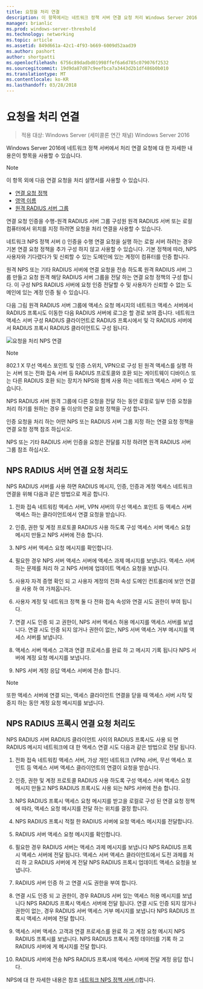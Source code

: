 ```yaml
---
title: 요청을 처리 연결
description: 이 항목에서는 네트워크 정책 서버 연결 요청 처리 Windows Server 2016에 대 한 개요입니다.
manager: brianlic
ms.prod: windows-server-threshold
ms.technology: networking
ms.topic: article
ms.assetid: 849d661a-42c1-4f93-b669-6009d52aad39
ms.author: pashort
author: shortpatti
ms.openlocfilehash: 6756c89dadbd01998ffef6a6d785c079076f2532
ms.sourcegitcommit: 19d9da87d87c9eefbca7a3443d2b1df486b0b010
ms.translationtype: MT
ms.contentlocale: ko-KR
ms.lasthandoff: 03/28/2018
---
```

# <a name="connection-request-processing"></a>요청을 처리 연결

>적용 대상: Windows Server (세미콜론 연간 채널) Windows Server 2016

Windows Server 2016에 네트워크 정책 서버에서 처리 연결 요청에 대 한 자세한 내용은이 항목을 사용할 수 있습니다.

>[!NOTE]
>이 항목 외에 다음 연결 요청을 처리 설명서를 사용할 수 있습니다.
> - [연결 요청 정책](nps-crp-crpolicies.md)
> - [영역 이름](nps-crp-realm-names.md)
> - [원격 RADIUS 서버 그룹](nps-crp-rrsg.md)

연결 요청 인증을 수행-원격 RADIUS 서버 그룹 구성원 원격 RADIUS 서버 또는 로컬 컴퓨터에서 위치를 지정 하려면 요청을 처리 연결을 사용할 수 있습니다. 

네트워크 NPS 정책 서버 () 인증을 수행 연결 요청을 실행 하는 로컬 서버 하려는 경우 기본 연결 요청 정책을 추가 구성 하지 않고 사용할 수 있습니다. 기본 정책에 따라, NPS 사용자와 기다렸다가 및 신뢰할 수 있는 도메인에 있는 계정이 컴퓨터를 인증 합니다.

원격 NPS 또는 기타 RADIUS 서버에 연결 요청을 전송 하도록 원격 RADIUS 서버 그룹 만들고 요청 원격 해당 RADIUS 서버 그룹을 전달 하는 연결 요청 정책의 구성 합니다. 이 구성 NPS RADIUS 서버에 요청 인증 전달할 수 및 사용자가 신뢰할 수 없는 도메인에 있는 계정 인증 될 수 있습니다.

다음 그림 원격 RADIUS 서버 그룹에 액세스 요청 메시지의 네트워크 액세스 서버에서 RADIUS 프록시도 이동한 다음 RADIUS 서버에 로그온 할 경로 보여 줍니다. 네트워크 액세스 서버 구성 RADIUS 클라이언트로 RADIUS 프록시에서 및 각 RADIUS 서버에서 RADIUS 프록시 RADIUS 클라이언트도 구성 됩니다.


![요청을 처리 NPS 연결](../../media/Nps-Connection-Request-Processing/Nps-Connection-Request-Processing.jpg)


>[!NOTE]
>802.1 X 무선 액세스 포인트 및 인증 스위치, VPN으로 구성 된 원격 액세스를 실행 하는 서버 또는 전화 접속 서버 등 RADIUS 프로토콜와 호환 되는 게이트웨이 디바이스 또는 다른 RADIUS 호환 되는 장치가 NPS와 함께 사용 하는 네트워크 액세스 서버 수 있습니다.

NPS RADIUS 서버 원격 그룹에 다른 요청을 전달 하는 동안 로컬로 일부 인증 요청을 처리 하기를 원하는 경우 둘 이상의 연결 요청 정책을 구성 합니다.

인증 요청을 처리 하는 어떤 NPS 또는 RADIUS 서버 그룹 지정 하는 연결 요청 정책을 연결 요청 정책 참조 하십시오.

NPS 또는 기타 RADIUS 서버 인증을 요청은 전달를 지정 하려면 원격 RADIUS 서버 그룹 참조 하십시오.

## <a name="nps-as-a-radius-server-connection-request-processing"></a>NPS RADIUS 서버 연결 요청 처리도

NPS RADIUS 서버를 사용 하면 RADIUS 메시지, 인증, 인증과 계정 액세스 네트워크 연결을 위해 다음과 같은 방법으로 제공 합니다.

1. 전화 접속 네트워킹 액세스 서버, VPN 서버의 무선 액세스 포인트 등 액세스 서버 액세스 하는 클라이언트에서 연결 요청을 받습니다. 

2. 인증, 권한 및 계정 프로토콜 RADIUS 사용 하도록 구성 액세스 서버 액세스 요청 메시지 만들고 NPS 서버에 전송 합니다. 

3. NPS 서버 액세스 요청 메시지를 확인합니다. 

4. 필요한 경우 NPS 서버 액세스 서버에 액세스 과제 메시지를 보냅니다. 액세스 서버 하는 문제를 처리 하 고 NPS 서버에 업데이트 액세스 요청을 보냅니다. 

5. 사용자 자격 증명 확인 되 고 사용자 계정의 전화 속성 도메인 컨트롤러에 보안 연결을 사용 하 여 가져옵니다. 

6. 사용자 계정 및 네트워크 정책 둘 다 전화 접속 속성와 연결 시도 권한이 부여 됩니다. 

7. 연결 시도 인증 되 고 권한이, NPS 서버 액세스 허용 메시지를 액세스 서버를 보냅니다. 연결 시도 인증 되지 않거나 권한이 없는, NPS 서버 액세스 거부 메시지를 액세스 서버를 보냅니다. 

8. 액세스 서버 액세스 고객과 연결 프로세스를 완료 하 고 메시지 기록 됩니다 NPS 서버에 계정 요청 메시지를 보냅니다. 

9. NPS 서버 계정 응답 액세스 서버에 전송 합니다. 

>[!NOTE]
>또한 액세스 서버에 연결 되는, 액세스 클라이언트 연결을 닫을 때 액세스 서버 시작 및 중지 하는 동안 계정 요청 메시지를 보냅니다.

## <a name="nps-as-a-radius-proxy-connection-request-processing"></a>NPS RADIUS 프록시 연결 요청 처리도

NPS RADIUS 서버 RADIUS 클라이언트 사이의 RADIUS 프록시도 사용 되 면 RADIUS 메시지 네트워크에 대 한 액세스 연결 시도 다음과 같은 방법으로 전달 됩니다.

1. 전화 접속 네트워킹 액세스 서버, 가상 개인 네트워크 (VPN) 서버, 무선 액세스 포인트 등 액세스 서버 액세스 클라이언트의 연결이 요청을 받습니다.

2. 인증, 권한 및 계정 프로토콜 RADIUS 사용 하도록 구성 액세스 서버 액세스 요청 메시지 만들고 NPS RADIUS 프록시도 사용 되는 NPS 서버에 전송 합니다.

3. NPS RADIUS 프록시 액세스 요청 메시지를 받고을 로컬로 구성 된 연결 요청 정책에 따라, 액세스 요청 메시지를 전달 하는 위치를 결정 합니다.

4. NPS RADIUS 프록시 적절 한 RADIUS 서버에 요청 액세스 메시지를 전달합니다.

5. RADIUS 서버 액세스 요청 메시지를 확인합니다.

6. 필요한 경우 RADIUS 서버는 액세스 과제 메시지를 보냅니다 NPS RADIUS 프록시 액세스 서버에 전달 됩니다. 액세스 서버 액세스 클라이언트에서 도전 과제를 처리 하 고 RADIUS 서버에 게 전달 NPS RADIUS 프록시 업데이트 액세스 요청을 보냅니다.

7. RADIUS 서버 인증 하 고 연결 시도 권한을 부여 합니다.

8. 연결 시도 인증 되 고 권한이, 경우 RADIUS 서버 있는 액세스 허용 메시지를 보냅니다 NPS RADIUS 프록시 액세스 서버에 전달 됩니다. 연결 시도 인증 되지 않거나 권한이 없는, 경우 RADIUS 서버 액세스 거부 메시지를 보냅니다 NPS RADIUS 프록시 액세스 서버에 전달 합니다.

9. 액세스 서버 액세스 고객과 연결 프로세스를 완료 하 고 계정 요청 메시지 NPS RADIUS 프록시를 보냅니다. NPS RADIUS 프록시 계정 데이터를 기록 하 고 RADIUS 서버에 게 메시지를 전달 합니다.

10. RADIUS 서버에 전송 NPS RADIUS 프록시에 액세스 서버에 전달 계정 응답 합니다.

NPS에 대 한 자세한 내용은 참조 [네트워크 NPS 정책 서버 ()](nps-top.md)합니다.
